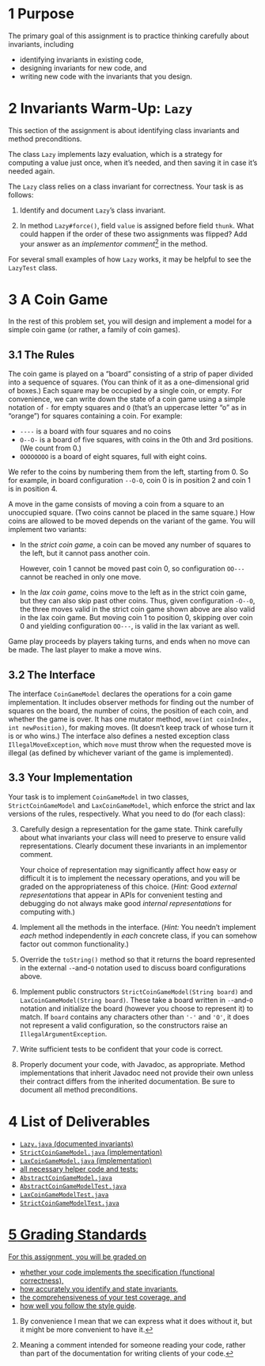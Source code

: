 <h1 id="purpose"><span class="header-section-number">1</span> Purpose</h1>
<p>The primary goal of this assignment is to practice thinking carefully about invariants, including</p>
<ul>
<li>identifying invariants in existing code,</li>
<li>designing invariants for new code, and</li>
<li>writing new code with the invariants that you design.</li>
</ul>
<h1 id="invariants-warm-up-lazy"><span class="header-section-number">2</span> Invariants Warm-Up: <code>Lazy</code></h1>
<p>This section of the assignment is about identifying class invariants and method preconditions.</p>
<p>The class <code>Lazy</code></a> implements lazy evaluation, which is a strategy for computing a value just once, when it’s needed, and then saving it in case it’s needed again.</p>
<p>The <code>Lazy</code> class relies on a class invariant for correctness. Your task is as follows:</p>
<ol type="1">
<li><p>Identify and document <code>Lazy</code>’s class invariant.</p></li>
<li><p>In method <code class="sourceCode java">Lazy#<span class="fu">force</span>()</code>, field <code>value</code> is assigned before field <code>thunk</code>. What could happen if the order of these two assignments was flipped? Add your answer as an <em>implementor comment</em><a href="#fn2" class="footnoteRef" id="fnref2"><sup>2</sup></a> in the method.</p></li>
</ol>
<p>For several small examples of how <code>Lazy</code> works, it may be helpful to see the <code>LazyTest</code> class</a>.</p>
<h1 id="a-coin-game"><span class="header-section-number">3</span> A Coin Game</h1>
<p>In the rest of this problem set, you will design and implement a model for a simple coin game (or rather, a family of coin games).</p>
<h2 id="the-rules"><span class="header-section-number">3.1</span> The Rules</h2>
<p>The coin game is played on a “board” consisting of a strip of paper divided into a sequence of squares. (You can think of it as a one-dimensional grid of boxes.) Each square may be occupied by a single coin, or empty. For convenience, we can write down the state of a coin game using a simple notation of <code>-</code> for empty squares and <code>O</code> (that’s an uppercase letter “o” as in “orange”) for squares containing a coin. For example:</p>
<ul>
<li><code>----</code> is a board with four squares and no coins</li>
<li><code>O--O-</code> is a board of five squares, with coins in the 0th and 3rd positions. (We count from 0.)</li>
<li><code>OOOOOOOO</code> is a board of eight squares, full with eight coins.</li>
</ul>
<p>We refer to the coins by numbering them from the left, starting from 0. So for example, in board configuration <code>--O-O</code>, coin 0 is in position 2 and coin 1 is in position 4.</p>
<p>A move in the game consists of moving a coin from a square to an unoccupied square. (Two coins cannot be placed in the same square.) How coins are allowed to be moved depends on the variant of the game. You will implement two variants:</p>
<ul>
<li><p>In the <em>strict coin game</em>, a coin can be moved any number of squares to the left, but it cannot pass another coin. </p>

<p>However, coin 1 cannot be moved past coin 0, so configuration <code>OO---</code> cannot be reached in only one move.</p></li>
<li><p>In the <em>lax coin game</em>, coins move to the left as in the strict coin game, but they can also skip past other coins. Thus, given configuration <code>-O--O</code>, the three moves valid in the strict coin game shown above are also valid in the lax coin game. But moving coin 1 to position 0, skipping over coin 0 and yielding configuration <code>OO---</code>, is valid in the lax variant as well.</p></li>
</ul>
<p>Game play proceeds by players taking turns, and ends when no move can be made. The last player to make a move wins.</p>
<h2 id="the-interface"><span class="header-section-number">3.2</span> The Interface</h2>
<p>The interface <code>CoinGameModel</code></a> declares the operations for a coin game implementation. It includes observer methods for finding out the number of squares on the board, the number of coins, the position of each coin, and whether the game is over. It has one mutator method, <code>move(int coinIndex, int newPosition)</code>, for making moves. (It doesn’t keep track of whose turn it is or who wins.) The interface also defines a nested exception class <code>IllegalMoveException</code>, which <code>move</code> must throw when the requested move is illegal (as defined by whichever variant of the game is implemented).</p>
<h2 id="your-implementation"><span class="header-section-number">3.3</span> Your Implementation</h2>
<p>Your task is to implement <code>CoinGameModel</code> in two classes, <code>StrictCoinGameModel</code> and <code>LaxCoinGameModel</code>, which enforce the strict and lax versions of the rules, respectively. What you need to do (for each class):</p>
<ol start="3" type="1">
<li><p>Carefully design a representation for the game state. Think carefully about what invariants your class will need to preserve to ensure valid representations. Clearly document these invariants in an implementor comment.</p>
<p>Your choice of representation may significantly affect how easy or difficult it is to implement the necessary operations, and you will be graded on the appropriateness of this choice. (<em>Hint:</em> Good <em>external representations</em> that appear in APIs for convenient testing and debugging do not always make good <em>internal representations</em> for computing with.)</p></li>
<li><p>Implement all the methods in the interface. (<em>Hint:</em> You needn’t implement <em>each</em> method independently in <em>each</em> concrete class, if you can somehow factor out common functionality.)</p></li>
<li><p>Override the <code>toString()</code> method so that it returns the board represented in the external <code>-</code>-and-<code>O</code> notation used to discuss board configurations above.</p></li>
<li><p>Implement public constructors <code>StrictCoinGameModel(String board)</code> and <code>LaxCoinGameModel(String board)</code>. These take a board written in <code>-</code>-and-<code>O</code> notation and initialize the board (however you choose to represent it) to match. If <code>board</code> contains any characters other than <code>'-'</code> and <code>'O'</code>, it does not represent a valid configuration, so the constructors raise an <code>IllegalArgumentException</code>.</p></li>
<li><p>Write sufficient tests to be confident that your code is correct.</p></li>
<li><p>Properly document your code, with Javadoc, as appropriate. Method implementations that inherit Javadoc need not provide their own unless their contract differs from the inherited documentation. Be sure to document all method preconditions.</p></li>
</ol>
<h1 id="list-of-deliverables"><span class="header-section-number">4</span> List of Deliverables</h1>
<ul>
<li><a href="src/Lazy.java"><code>Lazy.java</code> (documented invariants)</li>
<li><a href="src/StrictCoinGameModel.java"><code>StrictCoinGameModel.java</code> (implementation)</li>
<li><a href="src/LaxCoinGameModel.java"><code>LaxCoinGameModel.java</code> (implementation)</li>
<li>all necessary helper code and tests:</li>
<li><a href="src/AbstractCoinGameModel.java"><code>AbstractCoinGameModel.java</code></li>
<li><a href="src/AbstractCoinGameModelTest.java"><code>AbstractCoinGameModelTest.java</code></li>
<li><a href="src/LaxCoinGameModelTest.java"><code>LaxCoinGameModelTest.java</code></li>
<li><a href="src/StrictCoinGameModelTest.java"><code>StrictCoinGameModelTest.java</code></li>
</ul>
<h1 id="grading-standards"><span class="header-section-number">5</span> Grading Standards</h1>
<p>For this assignment, you will be graded on</p>
<ul>
<li>whether your code implements the specification (functional correctness),</li>
<li>how accurately you identify and state invariants,</li>
<li>the comprehensiveness of your test coverage, and</li>
<li>how well you follow the <a href="https://google-styleguide.googlecode.com/svn/trunk/javaguide.html">style guide</a>.</li>
</ul>
<ol>
<li id="fn1"><p>By convenience I mean that we can express what it does without it, but it might be more convenient to have it.<a href="#fnref1">↩</a></p></li>
<li id="fn2"><p>Meaning a comment intended for someone reading your code, rather than part of the documentation for writing clients of your code.<a href="#fnref2">↩</a></p></li>
</ol>
</section>
    </main>

